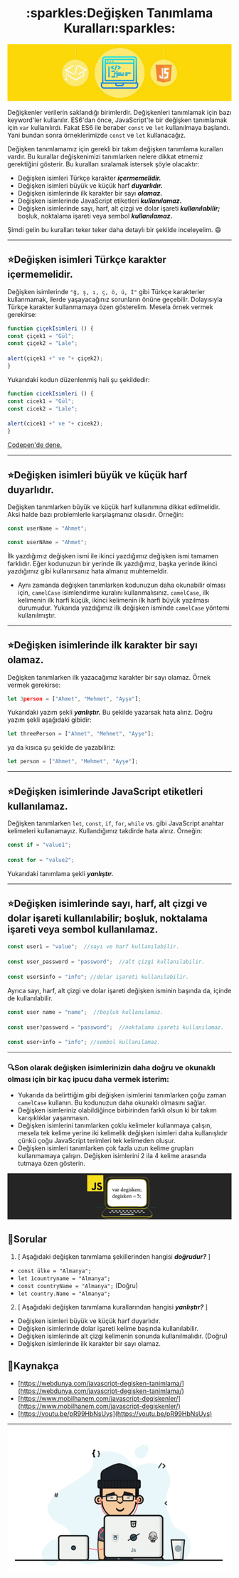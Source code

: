 <h1 align="center"> :sparkles:Değişken Tanımlama Kuralları:sparkles: </h1>

<p align="center">
  <img src="figures/javascript.jpg" title="img">
</p>

Değişkenler verilerin saklandığı birimlerdir. Değişkenleri tanımlamak için bazı keyword'ler kullanılır. ES6'dan önce, JavaScript'te bir değişken tanımlamak için ``var`` kullanılırdı. Fakat ES6 ile beraber ``const`` ve ``let`` kullanılmaya başlandı. Yani bundan sonra örneklerimizde ``const`` ve ``let`` kullanacağız.

Değişken tanımlamamız için gerekli bir takım değişken tanımlama kuralları vardır. Bu kurallar değişkenimizi tanımlarken nelere dikkat etmemiz gerektiğini gösterir. Bu kuralları sıralamak istersek şöyle olacaktır:

- Değişken isimleri Türkçe karakter __*içermemelidir.*__
- Değişken isimleri büyük ve küçük harf __*duyarlıdır.*__
- Değişken isimlerinde ilk karakter bir sayı __*olamaz.*__
- Değişken isimlerinde JavaScript etiketleri __*kullanılamaz.*__
- Değişken isimlerinde sayı, harf, alt çizgi ve dolar işareti __*kullanılabilir;*__ boşluk, noktalama işareti veya sembol __*kullanılamaz.*__


Şimdi gelin bu kuralları teker teker daha detaylı bir şekilde inceleyelim. :smile:

---

## :star:Değişken isimleri Türkçe karakter içermemelidir.

Değişken isimlerinde `"ğ, ş, ı, ç, ö, ü, İ"` gibi Türkçe karakterler kullanmamak, ilerde yaşayacağınız sorunların önüne geçebilir. Dolayısıyla Türkçe karakter kullanmamaya özen gösterelim. Mesela örnek vermek gerekirse:

```javascript
function çiçekİsimleri () {
const çiçek1 = "Gül";
const çiçek2 = "Lale";

alert(çiçek1 +" ve "+ çiçek2);
}
```
Yukarıdaki kodun düzenlenmiş hali şu şekildedir:
```javascript
function cicekIsimleri () {
const cicek1 = "Gül";
const cicek2 = "Lale";

alert(cicek1 +" ve "+ cicek2);
}
```
[Codepen'de dene.](https://codepen.io/lovelysmilee/pen/RwGdaaJ)

---

## :star:Değişken isimleri büyük ve küçük harf duyarlıdır.

Değişken tanımlarken büyük ve küçük harf kullanımına dikkat edilmelidir. Aksi halde bazı problemlerle karşılaşmanız olasıdır. Örneğin:

```javascript 
const userName = "Ahmet";
``` 
```javascript
const userNAme = "Ahmet";
``` 
İlk yazdığımız değişken ismi ile ikinci yazdığımız değişken ismi tamamen farklıdır. Eğer kodunuzun bir yerinde ilk yazdığımız, başka yerinde ikinci yazdığımız gibi kullanırsanız hata almanız muhtemeldir. 

* Aynı zamanda değişken tanımlarken kodunuzun daha okunabilir olması için, `camelCase` isimlendirme kuralını kullanmalısınız. `camelCase`, ilk kelimenin ilk harfi küçük, ikinci kelimenin ilk harfi büyük yazılması durumudur. Yukarıda yazdığımız ilk değişken isminde `camelCase` yöntemi kullanılmıştır.

---

## :star:Değişken isimlerinde ilk karakter bir sayı olamaz.

Değişken tanımlarken ilk yazacağımız karakter bir sayı olamaz. Örnek vermek gerekirse:
```javascript
let 3person = ["Ahmet", "Mehmet", "Ayşe"];
```
Yukarıdaki yazım şekli __*yanlıştır.*__ Bu şekilde yazarsak hata alırız. Doğru yazım şekli aşağıdaki gibidir:
```javascript
let threePerson = ["Ahmet", "Mehmet", "Ayşe"];
```
ya da kısıca şu şekilde de yazabiliriz:
```javascript
let person = ["Ahmet", "Mehmet", "Ayşe"];
``` 
 
---

## :star:Değişken isimlerinde JavaScript etiketleri kullanılamaz.

Değişken tanımlarken `let`, `const`, `if`, `for`, `while` vs. gibi JavaScript anahtar kelimeleri kullanamayız. Kullandığımız takdirde hata alırız. Örneğin:
```javascript
const if = "value1";

const for = "value2";
```
Yukarıdaki tanımlama şekli __*yanlıştır.*__

---

## :star:Değişken isimlerinde sayı, harf, alt çizgi ve dolar işareti kullanılabilir; boşluk, noktalama işareti veya sembol kullanılamaz.

```javascript
const user1 = "value";  //sayı ve harf kullanılabilir.

const user_password = "password";  //alt çizgi kullanılabilir.

const user$info = "info"; //dolar işareti kullanılabilir.
```
Ayrıca sayı, harf, alt çizgi ve dolar işareti değişken isminin başında da, içinde de kullanılabilir.
```javascript
const user name = "name";  //boşluk kullanılamaz.

const user?password = "password";  //noktalama işareti kullanılamaz.

const user+info = "info"; //sembol kullanılamaz.
```

---

### :mag:Son olarak değişken isimlerinizin daha doğru ve okunaklı olması için bir kaç ipucu daha vermek isterim:

- Yukarıda da belirttiğim gibi değişken isimlerini tanımlarken çoğu zaman `camelCase` kullanın. Bu kodunuzun daha okunaklı olmasını sağlar.
- Değişken isimleriniz olabildiğince birbirinden farklı olsun ki bir takım karışıklıklar yaşanmasın.
- Değişken isimlerini tanımlarken çoklu kelimeler kullanmaya çalışın, mesela tek kelime yerine iki kelimelik değişken isimleri daha kullanışlıdır çünkü çoğu JavaScript terimleri tek kelimeden oluşur.
- Değişken isimleri tanımlarken çok fazla uzun kelime grupları kullanmamaya çalışın. Değişken isimlerini 2 ila 4 kelime arasında tutmaya özen gösterin.

<p align="center">
  <img src="figures/javascript-degisken-tanimlama2.jpg" title="img">
</p>


## :speech_balloon:Sorular

1. [ Aşağıdaki değişken tanımlama şekillerinden hangisi __*doğrudur?*__ ]
* `const ülke = "Almanya";`
* `let 1countryname = "Almanya";`
* `const countryName = "Almanya";` (Doğru)
* `let country.Name = "Almanya";`
  
2. [ Aşağıdaki değişken tanımlama kurallarından hangisi __*yanlıştır?*__ ]
* Değişken isimleri büyük ve küçük harf duyarlıdır.
* Değişken isimlerinde dolar işareti kelime başında kullanılabilir.
* Değişken isimlerinde alt çizgi kelimenin sonunda kullanılmalıdır. (Doğru)
* Değişken isimlerinde ilk karakter bir sayı olamaz.

## :book:Kaynakça 

- [https://webdunya.com/javascript-degisken-tanimlama/](https://webdunya.com/javascript-degisken-tanimlama/)
- [https://www.mobilhanem.com/javascript-degiskenler/](https://www.mobilhanem.com/javascript-degiskenler/)
- [https://youtu.be/pR99HbNsUys](https://youtu.be/pR99HbNsUys)

---

<p align="center">
  <img src="figures/source2.gif" title="gif">
</p>
